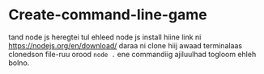 # Create-command-line-game
tand node js heregtei tul
ehleed node js install hiine 
link ni https://nodejs.org/en/download/
daraa ni 
clone hiij awaad
terminalaas clonedson file-ruu orood 
`node .` ene commandiig ajiluulhad togloom ehleh bolno.
